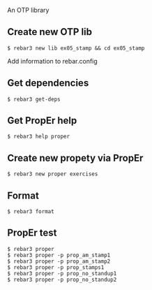 An OTP library

Create new OTP lib
-----
    $ rebar3 new lib ex05_stamp && cd ex05_stamp

Add information to rebar.config


Get dependencies
-----
    $ rebar3 get-deps


Get PropEr help
-----
    $ rebar3 help proper


Create new propety via PropEr
-----
    $ rebar3 new proper exercises


Format
-----
    $ rebar3 format


PropEr test
-----
    $ rebar3 proper
	$ rebar3 proper -p prop_am_stamp1
    $ rebar3 proper -p prop_am_stamp2	
	$ rebar3 proper -p prop_stamps1
	$ rebar3 proper -p prop_no_standup1
	$ rebar3 proper -p prop_no_standup2
